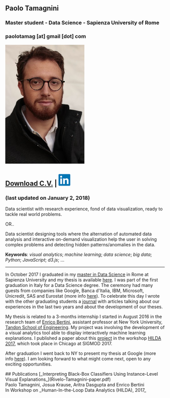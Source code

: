 ## Paolo Tamagnini
### Master student - Data Science - Sapienza University of Rome
### paolotamag [at] gmail [dot] com
![Image](me_small.jpg)
## [Download C.V.](paolotamag_cv.pdf) | [![Image](linkedin_logo.png)](https://www.linkedin.com/in/paolo-tamagnini-2490433a/)
### (last updated on January 2, 2018)
<p>
Data scientist with research experience, fond of data visualization, ready to tackle real world problems.
</p>
<p>OR..</p>
<p>
Data scientist designing tools where the alternation of automated data analysis and interactive on-demand visualization help the user in solving complex problems and detecting hidden patterns/anomalies in the data.
</p>
<p>
<b>Keywords</b>: <i>visual analytics</i>; <i>machine learning</i>; <i>data science</i>; <i>big data</i>; <i>Python</i>; <i>JavaScript</i>; <i>d3.js</i>; ...
</p>
<hr>
<p>In October 2017 I graduated in my <a href="http://datascience.i3s.uniroma1.it/it">master in Data Science</a> in Rome at Sapienza University and my thesis is available <a href="1536242_tamagnini_master_thesis.pdf">here</a>. I was part of the first graduation in Italy for a Data Science degree. The ceremony had many guests from companies like Google, Banca d'Italia, IBM, Microsoft, Unicredit, SAS and Eurostat (more info <a href="http://datascience.i3s.uniroma1.it/it/archivionotizie/data-science-first-graduation">here</a>). To celebrate this day I wrote with the other graduating students a <a href="journal.pdf">journal</a> with articles talking about our experiences in the last two years and about the development of our theses.</p>
<p>My thesis is related to a 3-months internship I started in August 2016 in the research team of <a href="http://enrico.bertini.io/">Enrico Bertini</a>, assistant professor at New York University, <a href="http://engineering.nyu.edu/">Tandon School of Engineering</a>. 
My project was involving the development of a visual analytics tool able to display interactively machine learning explanations. 
I published a paper about this <a href="http://nyuvis-web.poly.edu/projects/rivelo/">project</a> in the workshop <a href="http://hilda.io/2017/">HILDA 2017</a>, which took place in Chicago at SIGMOD 2017.</p>
<p>After graduation I went back to NY to present my thesis at Google (more info <a href="https://sites.google.com/site/nycresearchseminar/">here</a>). 
I am looking forward to what might come next, open to any exciting opportunities.</p>
## Publications
[_Interpreting Black-Box Classifiers Using Instance-Level Visual Explanations_](Rivelo-Tamagnini-paper.pdf)<br>
Paolo Tamagnini, Josua Krause, Aritra Dasgupta and Enrico Bertini<br>
In Workshop on _Human-In-the-Loop Data Analytics (HILDA), 2017_<br>

